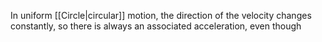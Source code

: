 In uniform [[Circle|circular]] motion, the direction of the velocity changes constantly, so there is always an associated acceleration, even though